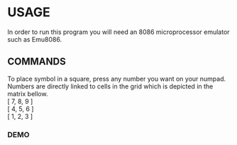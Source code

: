 # USAGE
In order to run this program you will need an 8086 microprocessor emulator such as Emu8086.

## COMMANDS 
To place symbol in a square, press any number you want on your numpad.
Numbers are directly linked to cells in the grid which is depicted in the matrix bellow. \
[ 7, 8, 9 ] \
[ 4, 5, 6 ] \
[ 1, 2, 3 ]

### DEMO
![]()
